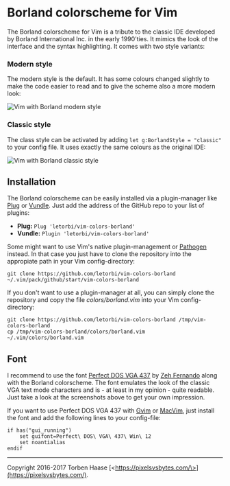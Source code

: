Borland colorscheme for Vim
===========================

The Borland colorscheme for Vim is a tribute to the classic IDE developed by Borland International Inc. in the early
1990'ties. It mimics the look of the interface and the syntax highlighting. It comes with two style variants:

### Modern style

The modern style is the default. It has some colours changed slightly to make the code easier to read and to give the
scheme also a more modern look:

![Vim with Borland modern style](https://github.com/letorbi/vim-colors-borland/raw/master/doc/screenshot_modern.png)

### Classic style

The class style can be activated by adding `let g:BorlandStyle = "classic"` to your config file. It uses exactly the
same colours as the original IDE:

![Vim with Borland classic style](https://github.com/letorbi/vim-colors-borland/raw/master/doc/screenshot_classic.png)

## Installation

The Borland colorscheme can be easily installed via a plugin-manager like [Plug](https://github.com/junegunn/vim-plug/) or [Vundle](https://github.com/VundleVim/Vundle.vim/).
Just add the address of the GitHub repo to your list of plugins:

  * **Plug:** `Plug 'letorbi/vim-colors-borland'`
  * **Vundle:** `Plugin 'letorbi/vim-colors-borland'`

Some might want to use Vim's native plugin-management or [Pathogen](https://github.com/tpope/vim-pathogen/) instead. In
that case you just have to clone the repository into the appropiate path in your Vim config-directory:

    git clone https://github.com/letorbi/vim-colors-borland ~/.vim/pack/github/start/vim-colors-borland

If you don't want to use a plugin-manager at all, you can simply clone the repository and copy the file
*colors/borland.vim* into your Vim config-directory:

    git clone https://github.com/letorbi/vim-colors-borland /tmp/vim-colors-borland
    cp /tmp/vim-colors-borland/colors/borland.vim ~/.vim/colors/borland.vim

## Font

I recommend to use the font [Perfect DOS VGA 437](https://dafont.com/perfect-dos-vga-437.font) by
[Zeh Fernando](http://zehfernando.com/) along with the Borland colorscheme. The font emulates the look of the
classic VGA text mode characters and is - at least in my opinion - quite readable. Just take a look at the screenshots
above to get your own impression.

If you want to use Perfect DOS VGA 437 with [Gvim](http://www.vim.org/) or [MacVim](https://github.com/macvim-dev/macvim/), just install the font and add the following lines to your config-file:

    if has("gui_running")
	    set guifont=Perfect\ DOS\ VGA\ 437\ Win\ 12
	    set noantialias
    endif

----

Copyright 2016-2017 Torben Haase [\<https://pixelsvsbytes.com/\>](https://pixelsvsbytes.com/).
